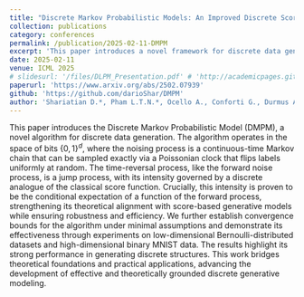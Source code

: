 ```yaml
---
title: "Discrete Markov Probabilistic Models: An Improved Discrete Score-Based Framework with sharp convergence bounds under minimal assumptions"
collection: publications
category: conferences
permalink: /publication/2025-02-11-DMPM
excerpt: 'This paper introduces a novel framework for discrete data generation on the hypercube $\{0, 1\}^d$. We establish theoretical and methodological alignment with classical continuous score-based modesls. We demonstrate the effectiveness of this approach on low and high dimensional datasets (Binary MNIST), beating other state-of-the-art methods like Discrete Flow Matching'
date: 2025-02-11
venue: ICML 2025
# slidesurl: '/files/DLPM_Presentation.pdf' # 'http://academicpages.github.io/files/slides1.pdf'
paperurl: 'https://www.arxiv.org/abs/2502.07939'
github: 'https://github.com/darioShar/DMPM'
author: 'Shariatian D.*, Pham L.T.N.*, Ocello A., Conforti G., Durmus A.O.'
---
```


This paper introduces the Discrete Markov Probabilistic Model (DMPM), a novel algorithm for discrete data generation. The algorithm operates in the space of bits $\{0,1\}^d$, where the noising process is a continuous-time Markov chain that can be sampled exactly via a Poissonian clock that flips labels uniformly at random. The time-reversal process, like the forward noise process, is a jump process, with its intensity governed by a discrete analogue of the classical score function. Crucially, this intensity is proven to be the conditional expectation of a function of the forward process, strengthening its theoretical alignment with score-based generative models while ensuring robustness and efficiency. We further establish convergence bounds for the algorithm under minimal assumptions and demonstrate its effectiveness through experiments on low-dimensional Bernoulli-distributed datasets and high-dimensional binary MNIST data. The results highlight its strong performance in generating discrete structures. This work bridges theoretical foundations and practical applications, advancing the development of effective and theoretically grounded discrete generative modeling.